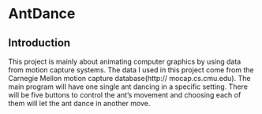 # AntDance

## Introduction
This project is mainly about animating computer graphics by using data from motion capture systems. The data I used in this project come from the Carnegie Mellon motion capture database(http:// mocap.cs.cmu.edu). The main program will have one single ant dancing in a specific setting. There will be five buttons to control the ant’s movement and choosing each of them will let the ant dance in another move.

